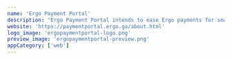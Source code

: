 ```yaml
---
name: 'Ergo Payment Portal'
description: "Ergo Payment Portal intends to ease Ergo payments for small businesses and personal usage. It provides a way to integrate Ergo or SigUSD payments in other applications, allowing to request a payment from a URL."
website: 'https://paymentportal.ergo.ga/about.html'
logo_image: 'ergopaymentportal-logo.png'
preview_image: 'ergopaymentportal-preview.png'
appCategory: ['web']
---
```


